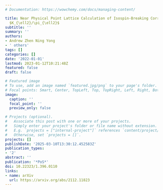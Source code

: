 ```yaml
---
# Documentation: https://wowchemy.com/docs/managing-content/

title: Near Physical Point Lattice Calculation of Isospin-Breaking Corrections to
  $K_{\ell2}/\pi_{\ell2}$
subtitle: ''
summary: ''
authors:
- Andrew Zhen Ning Yong
- ' others'
tags: []
categories: []
date: '2022-01-01'
lastmod: 2023-01-12T10:21:48Z
featured: false
draft: false

# Featured image
# To use, add an image named `featured.jpg/png` to your page's folder.
# Focal points: Smart, Center, TopLeft, Top, TopRight, Left, Right, BottomLeft, Bottom, BottomRight.
image:
  caption: ''
  focal_point: ''
  preview_only: false

# Projects (optional).
#   Associate this post with one or more of your projects.
#   Simply enter your project's folder or file name without extension.
#   E.g. `projects = ["internal-project"]` references `content/project/deep-learning/index.md`.
#   Otherwise, set `projects = []`.
projects: []
publishDate: '2025-03-10T13:30:12.452583Z'
publication_types:
- '2'
abstract: ''
publication: '*PoS*'
doi: 10.22323/1.396.0110
links:
- name: arXiv
  url: https://arxiv.org/abs/2112.11823
---
```

